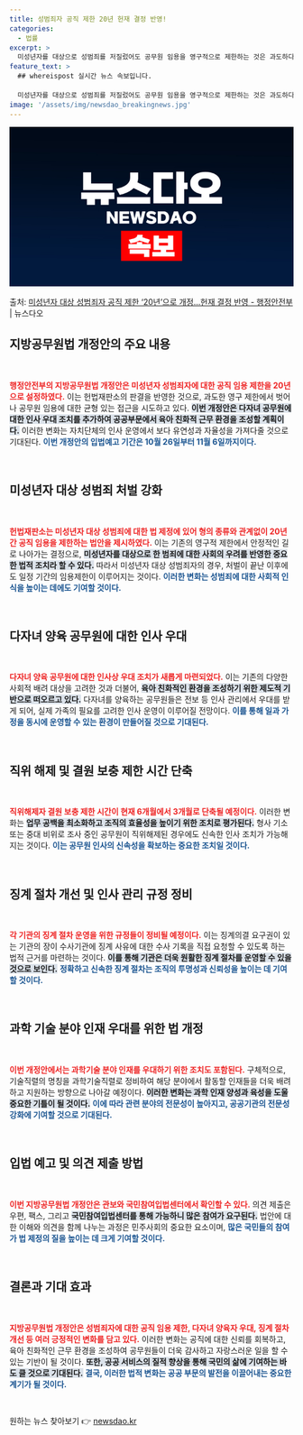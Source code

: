 ```yaml
---
title: 성범죄자 공직 제한 20년 헌재 결정 반영!
categories:
  - 법률
excerpt: >
  미성년자를 대상으로 성범죄를 저질렀어도 공무원 임용을 영구적으로 제한하는 것은 과도하다는 헌법재판소의 결정에…
feature_text: >
  ## whereispost 실시간 뉴스 속보입니다.

  미성년자를 대상으로 성범죄를 저질렀어도 공무원 임용을 영구적으로 제한하는 것은 과도하다는 헌법재판소의 결정에…
image: '/assets/img/newsdao_breakingnews.jpg'
---
```


![뉴스다오 속보](/assets/img/newsdao_breakingnews.jpg)

<p>출처: <a href="https://newsdao.kr/2036" rel="dofollow">미성년자 대상 성범죄자 공직 제한 ‘20년’으로 개정…헌재 결정 반영 - 행정안전부</a> | 뉴스다오</p>

<h2 data-ke-size="size26">지방공무원법 개정안의 주요 내용</h2>

<p data-ke-size="size16">&nbsp;</p>
<b><span style="color: #ee2323;">행정안전부의 지방공무원법 개정안은 미성년자 성범죄자에 대한 공직 임용 제한을 20년으로 설정하였다.</span></b> 이는 헌법재판소의 판결을 반영한 것으로, 과도한 영구 제한에서 벗어나 공무원 임용에 대한 균형 있는 접근을 시도하고 있다. <b><span style="background-color: #21538527;">이번 개정안은 다자녀 공무원에 대한 인사 우대 조치를 추가하여 공공부문에서 육아 친화적 근무 환경을 조성할 계획이다.</span></b> 이러한 변화는 자치단체의 인사 운영에서 보다 유연성과 자율성을 가져다줄 것으로 기대된다. <b><span style="color: #1a5490;">이번 개정안의 입법예고 기간은 10월 26일부터 11월 6일까지이다.</span></b> 

<p data-ke-size="size16">&nbsp;</p>

<h2 data-ke-size="size26">미성년자 대상 성범죄 처벌 강화</h2>

<p data-ke-size="size16">&nbsp;</p>
<b><span style="color: #ee2323;">헌법재판소는 미성년자 대상 성범죄에 대한 법 제정에 있어 형의 종류와 관계없이 20년간 공직 임용을 제한하는 법안을 제시하였다.</span></b> 이는 기존의 영구적 제한에서 안정적인 길로 나아가는 결정으로, <b><span style="background-color: #21538527;">미성년자를 대상으로 한 범죄에 대한 사회의 우려를 반영한 중요한 법적 조치라 할 수 있다.</span></b> 따라서 미성년자 대상 성범죄자의 경우, 처벌이 끝난 이후에도 일정 기간의 임용제한이 이루어지는 것이다. <b><span style="color: #1a5490;">이러한 변화는 성범죄에 대한 사회적 인식을 높이는 데에도 기여할 것이다.</span></b>

<p data-ke-size="size16">&nbsp;</p>

<h2 data-ke-size="size26">다자녀 양육 공무원에 대한 인사 우대</h2>

<p data-ke-size="size16">&nbsp;</p>
<b><span style="color: #ee2323;">다자녀 양육 공무원에 대한 인사상 우대 조치가 새롭게 마련되었다.</span></b> 이는 기존의 다양한 사회적 배려 대상을 고려한 것과 더불어, <b><span style="background-color: #21538527;">육아 친화적인 환경을 조성하기 위한 제도적 기반으로 떠오르고 있다.</span></b> 다자녀를 양육하는 공무원들은 전보 등 인사 관리에서 우대를 받게 되어, 실제 가족의 필요를 고려한 인사 운영이 이루어질 전망이다. <b><span style="color: #1a5490;">이를 통해 일과 가정을 동시에 운영할 수 있는 환경이 만들어질 것으로 기대된다.</span></b> 

<p data-ke-size="size16">&nbsp;</p>

<h2 data-ke-size="size26">직위 해제 및 결원 보충 제한 시간 단축</h2>

<p data-ke-size="size16">&nbsp;</p>
<b><span style="color: #ee2323;">직위해제자 결원 보충 제한 시간이 현재 6개월에서 3개월로 단축될 예정이다.</span></b> 이러한 변화는 <b><span style="background-color: #21538527;">업무 공백을 최소화하고 조직의 효율성을 높이기 위한 조치로 평가된다.</span></b> 형사 기소 또는 중대 비위로 조사 중인 공무원이 직위해제된 경우에도 신속한 인사 조치가 가능해지는 것이다. <b><span style="color: #1a5490;">이는 공무원 인사의 신속성을 확보하는 중요한 조치일 것이다.</span></b>

<p data-ke-size="size16">&nbsp;</p>

<h2 data-ke-size="size26">징계 절차 개선 및 인사 관리 규정 정비</h2>

<p data-ke-size="size16">&nbsp;</p>
<b><span style="color: #ee2323;">각 기관의 징계 절차 운영을 위한 규정들이 정비될 예정이다.</span></b> 이는 징계의결 요구권이 있는 기관의 장이 수사기관에 징계 사유에 대한 수사 기록을 직접 요청할 수 있도록 하는 법적 근거를 마련하는 것이다. <b><span style="background-color: #21538527;">이를 통해 기관은 더욱 원활한 징계 절차를 운영할 수 있을 것으로 보인다.</span></b> <b><span style="color: #1a5490;">정확하고 신속한 징계 절차는 조직의 투명성과 신뢰성을 높이는 데 기여할 것이다.</span></b>

<p data-ke-size="size16">&nbsp;</p>

<h2 data-ke-size="size26">과학 기술 분야 인재 우대를 위한 법 개정</h2>

<p data-ke-size="size16">&nbsp;</p>
<b><span style="color: #ee2323;">이번 개정안에서는 과학기술 분야 인재를 우대하기 위한 조치도 포함된다.</span></b> 구체적으로, 기술직렬의 명칭을 과학기술직렬로 정비하여 해당 분야에서 활동할 인재들을 더욱 배려하고 지원하는 방향으로 나아갈 예정이다. <b><span style="background-color: #21538527;">이러한 변화는 과학 인재 양성과 육성을 도울 중요한 기틀이 될 것이다.</span></b> <b><span style="color: #1a5490;">이에 따라 관련 분야의 전문성이 높아지고, 공공기관의 전문성 강화에 기여할 것으로 기대된다.</span></b>

<p data-ke-size="size16">&nbsp;</p>

<h2 data-ke-size="size26">입법 예고 및 의견 제출 방법</h2>

<p data-ke-size="size16">&nbsp;</p>
<b><span style="color: #ee2323;">이번 지방공무원법 개정안은 관보와 국민참여입법센터에서 확인할 수 있다.</span></b> 의견 제출은 우편, 팩스, 그리고 <b><span style="background-color: #21538527;">국민참여입법센터를 통해 가능하니 많은 참여가 요구된다.</span></b> 법안에 대한 이해와 의견을 함께 나누는 과정은 민주사회의 중요한 요소이며, <b><span style="color: #1a5490;">많은 국민들의 참여가 법 제정의 질을 높이는 데 크게 기여할 것이다.</span></b> 

<p data-ke-size="size16">&nbsp;</p>

<h2 data-ke-size="size26">결론과 기대 효과</h2>

<p data-ke-size="size16">&nbsp;</p>
<b><span style="color: #ee2323;">지방공무원법 개정안은 성범죄자에 대한 공직 임용 제한, 다자녀 양육자 우대, 징계 절차 개선 등 여러 긍정적인 변화를 담고 있다.</span></b> 이러한 변화는 공직에 대한 신뢰를 회복하고, 육아 친화적인 근무 환경을 조성하여 공무원들이 더욱 감사하고 자랑스러운 일을 할 수 있는 기반이 될 것이다. <b><span style="background-color: #21538527;">또한, 공공 서비스의 질적 향상을 통해 국민의 삶에 기여하는 바도 클 것으로 기대된다.</span></b> <b><span style="color: #1a5490;">결국, 이러한 법적 변화는 공공 부문의 발전을 이끌어내는 중요한 계기가 될 것이다.</span></b>

<p data-ke-size="size16">&nbsp;</p> 

원하는 뉴스 찾아보기 👉 <a href="https://newsdao.kr" rel="dofollow">newsdao.kr</a>


